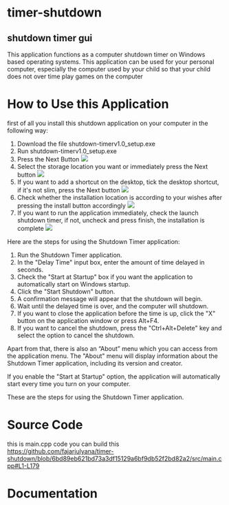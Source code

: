 # timer-shutdown
## shutdown timer gui


This application functions as a computer shutdown timer on Windows based operating systems. 
This application can be used for your personal computer, especially the computer used by your child so that your child does not over time play games on the computer 

# How to Use this Application
first of all you install this shutdown application on your computer in the following way:

1. Download the file shutdown-timerv1.0_setup.exe
2. Run shutdown-timerv1.0_setup.exe
3. Press the Next Button
   <img src="capture/setup-1"><br>
4. Select the storage location you want or immediately press the Next button
   <img src="capture/setup-2"><br>
6. If you want to add a shortcut on the desktop, tick the desktop shortcut, if it's not slim, press the Next button
   <img src="capture/setup-3"><br>
7. Check whether the installation location is according to your wishes after pressing the install button accordingly
   <img src="capture/setup-4"><br>
8. If you want to run the application immediately, check the launch shutdown timer, if not, uncheck and press finish, the installation is complete
<img src="capture/setup-5"><br>

Here are the steps for using the Shutdown Timer application:

1. Run the Shutdown Timer application.
2. In the "Delay Time" input box, enter the amount of time delayed in seconds.
3. Check the "Start at Startup" box if you want the application to automatically start on Windows startup.
4. Click the "Start Shutdown" button.
5. A confirmation message will appear that the shutdown will begin.
6. Wait until the delayed time is over, and the computer will shutdown.
7. If you want to close the application before the time is up, click the "X" button on the application window or press Alt+F4.
8. If you want to cancel the shutdown, press the "Ctrl+Alt+Delete" key and select the option to cancel the shutdown.

Apart from that, there is also an “About” menu which you can access from the application menu. The "About" menu will display information about the Shutdown Timer application, including its version and creator.

If you enable the "Start at Startup" option, the application will automatically start every time you turn on your computer.

These are the steps for using the Shutdown Timer application.
# Source Code
this is main.cpp code you can build this
https://github.com/fajarjulyana/timer-shutdown/blob/6bd89eb621bd73a3df15129a6bf9db52f2bd82a2/src/main.cpp#L1-L179
# Documentation
